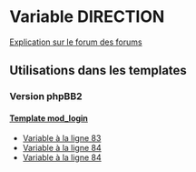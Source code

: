 # Variable DIRECTION
[Explication sur le forum des forums](http://forum.forumactif.com/t294113-listing-des-variables#DIRECTION)
## Utilisations dans les templates
### Version phpBB2
#### [Template mod_login](subsilver/mod_login.md)
* [Variable à la ligne 83](../subsilver/mod_login.tpl#L83)
* [Variable à la ligne 84](../subsilver/mod_login.tpl#L84)
* [Variable à la ligne 84](../subsilver/mod_login.tpl#L84)